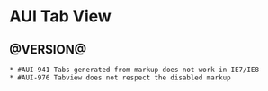 AUI Tab View
========

@VERSION@
------

	* #AUI-941 Tabs generated from markup does not work in IE7/IE8
	* #AUI-976 Tabview does not respect the disabled markup